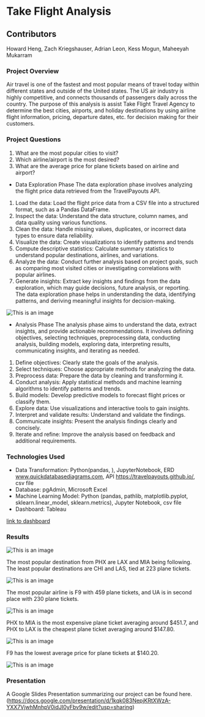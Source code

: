 # Take Flight Analysis
## Contributors
Howard Heng, Zach Kriegshauser, Adrian Leon, Kess Mogun, Maheeyah Mukarram

### Project Overview
Air travel is one of the fastest and most popular means of travel today within different states and outside of the United states. The US air industry is highly competitive, and connects thousands of passengers daily across the country. The purpose of this analysis is assist Take Flight Travel Agency to determine the best cities, airports, and holiday destinations by using airline flight information, pricing, departure dates, etc. for decision making for their customers.

 ### Project Questions
1. What are the most popular cities to visit?
2. Which airline/airport is the most desired?
3. What are the average price for plane tickets based on airline and airport?

* Data Exploration Phase 
The data exploration phase involves analyzing the flight price data retrieved from the TravelPayouts API. 
1. Load the data: Load the flight price data from a CSV file into a structured format, such as a Pandas DataFrame.
2. Inspect the data: Understand the data structure, column names, and data quality using various functions.
3. Clean the data: Handle missing values, duplicates, or incorrect data types to ensure data reliability.
4. Visualize the data: Create visualizations to identify patterns and trends
5. Compute descriptive statistics: Calculate summary statistics to understand popular destinations, airlines, and variations.
6. Analyze the data: Conduct further analysis based on project goals, such as comparing most visited cities or investigating correlations with popular airlines.
7. Generate insights: Extract key insights and findings from the data exploration, which may guide decisions, future analysis, or reporting.
The data exploration phase helps in understanding the data, identifying patterns, and deriving meaningful insights for decision-making.


![This is an image](https://github.com/maheeyah/Group3/blob/main/QuickDBD-export%20(1).png)

* Analysis Phase 
The analysis phase aims to understand the data, extract insights, and provide actionable recommendations. It involves defining objectives, selecting techniques, preprocessing data, conducting analysis, building models, exploring data, interpreting results, communicating insights, and iterating as needed.
1. Define objectives: Clearly state the goals of the analysis.
2. Select techniques: Choose appropriate methods for analyzing the data.
3. Preprocess data: Prepare the data by cleaning and transforming it.
4. Conduct analysis: Apply statistical methods and machine learning algorithms to identify patterns and trends.
5. Build models: Develop predictive models to forecast flight prices or classify them.
6. Explore data: Use visualizations and interactive tools to gain insights.
7. Interpret and validate results: Understand and validate the findings.
8. Communicate insights: Present the analysis findings clearly and concisely.
9. Iterate and refine: Improve the analysis based on feedback and additional requirements.

### Technologies Used
  *  Data Transformation: Python(pandas, ), JupyterNotebook, ERD www.quickdatabasediagrams.com, API https://travelpayouts.github.io/, csv file
  *  Database: pgAdmin, Microsoft Excel
  *  Machine Learning Model: Python (pandas, pathlib, matplotlib.pyplot, sklearn.linear_model, sklearn.metrics), Jupyter Notebook, csv file
  *  Dashboard: Tableau
 
[link to dashboard](https://public.tableau.com/app/profile/maheeyah.mukarram/viz/Group3FinalProjectPresentation1/GroupPresentation?publish=yes)

### Results
![This is an image](https://github.com/maheeyah/Group3/blob/Maheeyah/MostPopularAirline.png)

The most popular destination from PHX are LAX and MIA being following. The least popular destinations are CHI and LAS, tied at 223 plane tickets. 

![This is an image](https://github.com/maheeyah/Group3/blob/Maheeyah/MostPopularDestinations.png)

The most popular airline is F9 with 459 plane tickets, and UA is in second place with 230 plane tickets. 

![This is an image](https://github.com/maheeyah/Group3/blob/Maheeyah/AveragePricebasedonDestination.png)

PHX to MIA is the most expensive plane ticket averaging around $451.7, and PHX to LAX is the cheapest plane ticket averaging around $147.80. 

![This is an image](https://github.com/maheeyah/Group3/blob/Maheeyah/AveragePricebasedonAirline.png)

F9 has the lowest average price for plane tickets at $140.20.

![This is an image](https://github.com/maheeyah/Group3/blob/Maheeyah/NumberofFlightsbasedoffofMonth.png)

### Presentation
A Google Slides Presentation summarizing our project can be found here. (https://docs.google.com/presentation/d/1kqk083NepjKRtXWzA-YXX7VjwhMnhpV0idJI0yFbv9w/edit?usp=sharing)
